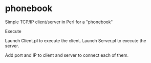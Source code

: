 # phonebook
Simple TCP/IP client/server in Perl for a "phonebook"


Execute

Launch Client.pl to execute the client.
Launch Server.pl to execute the server.

Add port and IP to client and server to connect each of them.